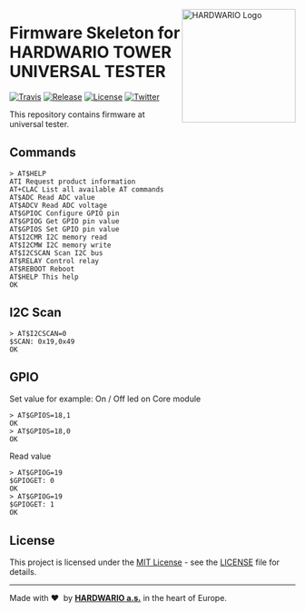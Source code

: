 <a href="https://www.hardwario.com/"><img src="https://www.hardwario.com/ci/assets/hw-logo.svg" width="200" alt="HARDWARIO Logo" align="right"></a>

# Firmware Skeleton for HARDWARIO TOWER UNIVERSAL TESTER

[![Travis](https://travis-ci.org/hardwario/twr-at-universal-tester.svg?branch=master)](https://travis-ci.org/hardwario/twr-at-universal-tester)
[![Release](https://img.shields.io/github/release/hardwario/twr-at-universal-tester.svg)](https://github.com/hardwario/twr-at-universal-tester/releases)
[![License](https://img.shields.io/github/license/hardwario/twr-at-universal-tester.svg)](https://github.com/hardwario/twr-at-universal-tester/blob/master/LICENSE)
[![Twitter](https://img.shields.io/twitter/follow/hardwario_en.svg?style=social&label=Follow)](https://twitter.com/hardwario_en)

This repository contains firmware at universal tester.

## Commands
```
> AT$HELP
ATI Request product information
AT+CLAC List all available AT commands
AT$ADC Read ADC value
AT$ADCV Read ADC voltage
AT$GPIOC Configure GPIO pin
AT$GPIOG Get GPIO pin value
AT$GPIOS Set GPIO pin value
AT$I2CMR I2C memory read
AT$I2CMW I2C memory write
AT$I2CSCAN Scan I2C bus
AT$RELAY Control relay
AT$REBOOT Reboot
AT$HELP This help
OK
```

## I2C Scan

```
> AT$I2CSCAN=0
$SCAN: 0x19,0x49
OK
```

## GPIO
Set value
for example: On / Off led on Core module
```
> AT$GPIOS=18,1
OK
> AT$GPIOS=18,0
OK
```

Read value
```
> AT$GPIOG=19
$GPIOGET: 0
OK
> AT$GPIOG=19
$GPIOGET: 1
OK
```


## License

This project is licensed under the [MIT License](https://opensource.org/licenses/MIT/) - see the [LICENSE](LICENSE) file for details.

---

Made with &#x2764;&nbsp; by [**HARDWARIO a.s.**](https://www.hardwario.com/) in the heart of Europe.
